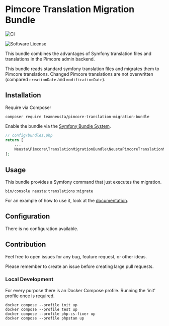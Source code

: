 # Pimcore Translation Migration Bundle

![CI](https://github.com/teamneusta/pimcore-translation-migration-bundle/actions/workflows/test-and-qa.yaml/badge.svg)

![Software License](https://img.shields.io/badge/license-GPLv3-informational.svg)

This bundle combines the advantages of Symfony translation files and translations in the Pimcore admin backend.

This bundle reads standard symfony translation files and migrates them to Pimcore translations. Changed Pimcore translations are not overwritten (compared `creationDate` and `modificationDate`).

## Installation

Require via Composer

```shell
composer require teamneusta/pimcore-translation-migration-bundle
```

Enable the bundle via the [Symfony Bundle System](https://symfony.com/doc/current/bundles.html).

```php
// config/bundles.php
return [
    ...
    Neusta\Pimcore\TranslationMigrationBundle\NeustaPimcoreTranslationMigrationBundle::class => ['all' => true],
];
```

## Usage

This bundle provides a Symfony command that just executes the migration.

```shell
bin/console neusta:translations:migrate
```

For an example of how to use it, look at the [documentation](docs/index.md).

## Configuration

There is no configuration available.

## Contribution

Feel free to open issues for any bug, feature request, or other ideas.

Please remember to create an issue before creating large pull requests.

### Local Development

For every purpose there is an Docker Compose profile. Running the 'init' profile once is required.

```shell
docker compose --profile init up
docker compose --profile test up
docker compose --profile php-cs-fixer up
docker compose --profile phpstan up
```
